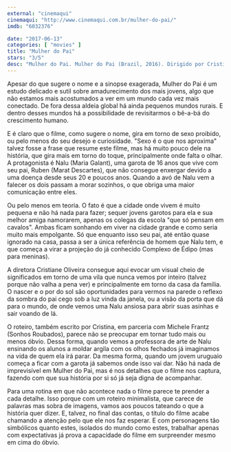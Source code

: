```yaml
---
external: "cinemaqui"
cinemaqui: "http://www.cinemaqui.com.br/mulher-do-pai/"
imdb: "6032376"

date: "2017-06-13"
categories: [ "movies" ]
title: "Mulher do Pai"
stars: "3/5"
desc: "Mulher do Pai. Mulher do Pai (Brazil, 2016). Dirigido por Cristiane Oliveira. Escrito por Cristiane Oliveira, Michele Frantz. Com Maria Galant (Nalu), Marat Descartes (Ruben), Verónica Perrotta (Rosario), Áurea Baptista (Vera), Amélia Bittencourt (Olga), Jorge Esmoris (Antonio), Fabiana Amorim (Elisa), Liane Venturella (Carmen), Diego Trinidad (Juan). Crítica escrita para o site CinemAqui."
---
```

Apesar do que sugere o nome e a sinopse exagerada, Mulher do Pai é um estudo delicado e sutil sobre amadurecimento dos mais jovens, algo que não estamos mais acostumados a ver em um mundo cada vez mais conectado. De fora dessa aldeia global há ainda pequenos mundos rurais. E dentro desses mundos há a possibilidade de revisitarmos o bê-a-bá do crescimento humano.

E é claro que o filme, como sugere o nome, gira em torno de sexo proibido, ou pelo menos do seu desejo e curiosidade. "Sexo é o que nos aproxima" talvez fosse a frase que resume este filme, mas há muito pouco dele na história, que gira mais em torno do toque, principalmente onde falta o olhar. A protagonista é Nalu (Maria Galant), uma garota de 16 anos que vive com seu pai, Ruben (Marat Descartes), que não consegue enxergar devido a uma doença desde seus 20 e poucos anos. Quando a avó de Nalu vem a falecer os dois passam a morar sozinhos, o que obriga uma maior comunicação entre eles.

Ou pelo menos em teoria. O fato é que a cidade onde vivem é muito pequena e não há nada para fazer; sequer jovens garotos para ela e sua melhor amiga namorarem, apenas os colegas da escola "que só pensam em cavalos". Ambas ficam sonhando em viver na cidade grande e como seria muito mais empolgante. Só que enquanto isso seu pai, até então quase ignorado na casa, passa a ser a única referência de homem que Nalu tem, e que começa a virar a projeção do já conhecido Complexo de Édipo (mas para meninas).

A diretora Cristiane Oliveira consegue aqui evocar um visual cheio de significados em torno de uma vila que nunca vemos por inteiro (talvez porque não valha a pena ver) e principalmente em torno da casa da família. O nascer e o por do sol são oportunidades para vermos na parede o reflexo da sombra do pai cego sob a luz vinda da janela, ou a visão da porta que dá para o mundo, de onde vemos uma Nalu ansiosa para abrir suas asinhas e sair voando de lá.

O roteiro, também escrito por Cristina, em parceria com Michele Frantz (Sonhos Roubados), parece não se preocupar em tornar tudo mais ou menos óbvio. Dessa forma, quando vemos a professora de arte de Nalu ensinando os alunos a moldar argila com os olhos fechados já imaginamos na vida de quem ela irá parar. Da mesma forma, quando um jovem uruguaio começa a ficar com a garota já sabemos onde isso vai dar. Não há nada de imprevisível em Mulher do Pai, mas é nos detalhes que o filme nos captura, fazendo com que sua história por si só já seja digna de acompanhar.

Para uma rotina em que não acontece nada o filme parece te prender a cada detalhe. Isso porque com um roteiro minimalista, que carece de palavras mas sobra de imagens, vamos aos poucos tateando o que a história quer dizer. E, talvez, no final das contas, o título do filme acabe chamando a atenção pelo que ele nos faz esperar. E com personagens tão simbólicos quanto estes, isolados do mundo como estes, trabalhar apenas com expectativas já prova a capacidade do filme em surpreender mesmo em cima do óbvio.
